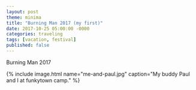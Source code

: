 ```yaml
---
layout: post
theme: minima
title: "Burning Man 2017 (my first)"
date: 2017-10-25 05:00:00 -0000
categories: traveling
tags: [vacation, festival]
published: false
---
```



Burning Man 2017

{% include image.html name="me-and-paul.jpg" caption="My buddy Paul and I at funkytown camp." %}
